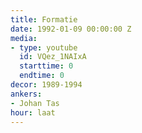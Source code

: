 ```yaml
---
title: Formatie
date: 1992-01-09 00:00:00 Z
media:
- type: youtube
  id: VQez_1NAIxA
  starttime: 0
  endtime: 0
decor: 1989-1994
ankers:
- Johan Tas
hour: laat
---
```


